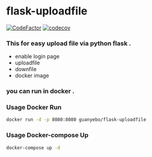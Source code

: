 # flask-uploadfile
[![CodeFactor](https://www.codefactor.io/repository/github/guan840912/flask-uploadfile/badge/master)](https://www.codefactor.io/repository/github/guan840912/flask-uploadfile/overview/master)
[![codecov](https://codecov.io/gh/guan840912/flask-uploadfile/branch/master/graph/badge.svg)](https://codecov.io/gh/guan840912/flask-uploadfile)

### This for easy upload file via python flask . 
- enable login page 
- uploadfile 
- downfile
- docker image   
### you can run in docker .


### Usage Docker Run 
```bash
docker run -d -p 8080:8080 guanyebo/flask-uploadfile
```

### Usage Docker-compose Up
```bash
docker-compose up -d
```
